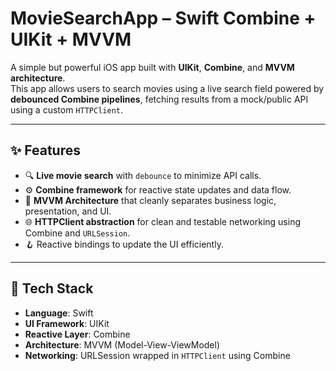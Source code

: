 # MovieSearchApp – Swift Combine + UIKit + MVVM

A simple but powerful iOS app built with **UIKit**, **Combine**, and **MVVM architecture**.  
This app allows users to search movies using a live search field powered by **debounced Combine pipelines**, fetching results from a mock/public API using a custom `HTTPClient`.

---

## ✨ Features

- 🔍 **Live movie search** with `debounce` to minimize API calls.
- ⚙️ **Combine framework** for reactive state updates and data flow.
- 🧠 **MVVM Architecture** that cleanly separates business logic, presentation, and UI.
- 🌐 **HTTPClient abstraction** for clean and testable networking using Combine and `URLSession`.
- 🪝 Reactive bindings to update the UI efficiently.

---

## 🔧 Tech Stack

- **Language**: Swift
- **UI Framework**: UIKit
- **Reactive Layer**: Combine
- **Architecture**: MVVM (Model-View-ViewModel)
- **Networking**: URLSession wrapped in `HTTPClient` using Combine
